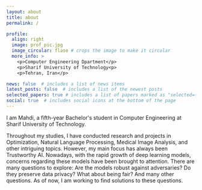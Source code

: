 ```yaml
---
layout: about
title: about
permalink: /

profile:
  align: right
  image: prof_pic.jpg
  image_circular: flase # crops the image to make it circular
  more_info: >
    <p>Computer Engineering Dpartment</p>
    <p>Sharif University of Technology<p> 
    <p>Tehran, Iran</p>

news: false  # includes a list of news items
latest_posts: false  # includes a list of the newest posts
selected_papers: true # includes a list of papers marked as "selected={true}"
social: true  # includes social icons at the bottom of the page
---
```


I am Mahdi, a fifth-year Bachelor's student in Computer Engineering at Sharif University of Technology.

Throughout my studies, I have conducted research and projects in Optimization, Natural Language Processing, Medical Image Analysis, and other intriguing topics. However, my main focus has always been Trustworthy AI. Nowadays, with the rapid growth of deep learning models, concerns regarding these models have been brought to attention. There are many questions to explore: Are the models robust against adversaries? Do they preserve data privacy? What about being fair? And many other questions. As of now, I am working to find solutions to these questions.
